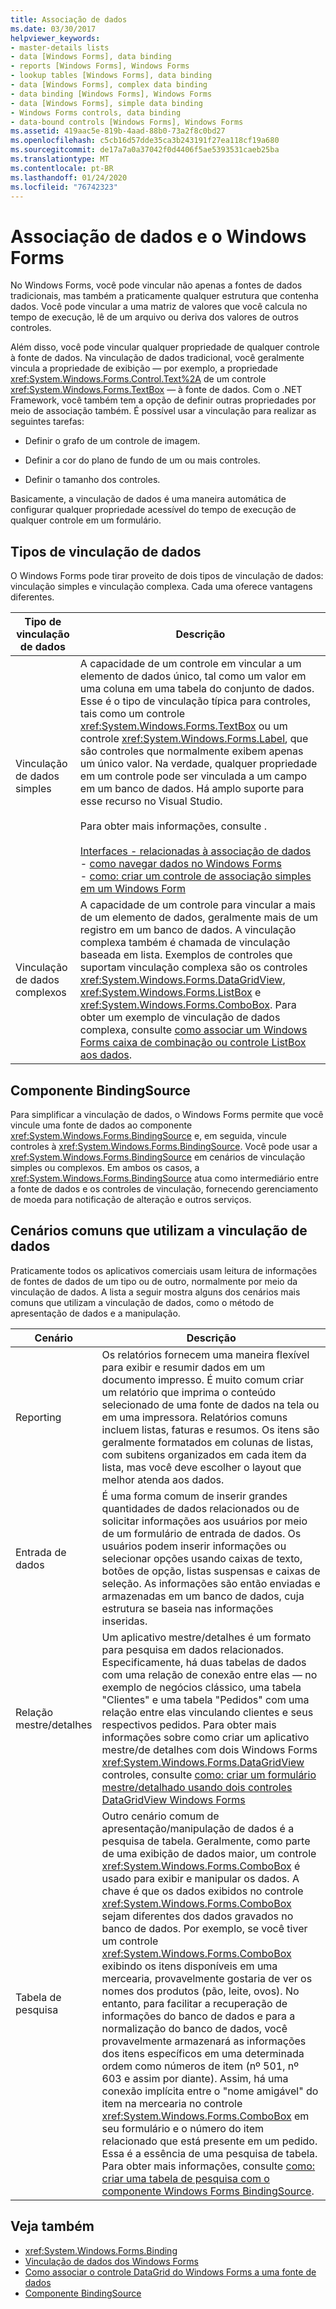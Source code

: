 ```yaml
---
title: Associação de dados
ms.date: 03/30/2017
helpviewer_keywords:
- master-details lists
- data [Windows Forms], data binding
- reports [Windows Forms], Windows Forms
- lookup tables [Windows Forms], data binding
- data [Windows Forms], complex data binding
- data binding [Windows Forms], Windows Forms
- data [Windows Forms], simple data binding
- Windows Forms controls, data binding
- data-bound controls [Windows Forms], Windows Forms
ms.assetid: 419aac5e-819b-4aad-88b0-73a2f8c0bd27
ms.openlocfilehash: c5cb16d57dde35ca3b243191f27ea118cf19a680
ms.sourcegitcommit: de17a7a0a37042f0d4406f5ae5393531caeb25ba
ms.translationtype: MT
ms.contentlocale: pt-BR
ms.lasthandoff: 01/24/2020
ms.locfileid: "76742323"
---
```

# <a name="data-binding-and-windows-forms"></a>Associação de dados e o Windows Forms
No Windows Forms, você pode vincular não apenas a fontes de dados tradicionais, mas também a praticamente qualquer estrutura que contenha dados. Você pode vincular a uma matriz de valores que você calcula no tempo de execução, lê de um arquivo ou deriva dos valores de outros controles.  
  
 Além disso, você pode vincular qualquer propriedade de qualquer controle à fonte de dados. Na vinculação de dados tradicional, você geralmente vincula a propriedade de exibição — por exemplo, a propriedade <xref:System.Windows.Forms.Control.Text%2A> de um controle <xref:System.Windows.Forms.TextBox> — à fonte de dados. Com o .NET Framework, você também tem a opção de definir outras propriedades por meio de associação também. É possível usar a vinculação para realizar as seguintes tarefas:  
  
- Definir o grafo de um controle de imagem.  
  
- Definir a cor do plano de fundo de um ou mais controles.  
  
- Definir o tamanho dos controles.  
  
 Basicamente, a vinculação de dados é uma maneira automática de configurar qualquer propriedade acessível do tempo de execução de qualquer controle em um formulário.  
  
## <a name="types-of-data-binding"></a>Tipos de vinculação de dados  
 O Windows Forms pode tirar proveito de dois tipos de vinculação de dados: vinculação simples e vinculação complexa. Cada uma oferece vantagens diferentes.  
  
|Tipo de vinculação de dados|Descrição|  
|--------------------------|-----------------|  
|Vinculação de dados simples|A capacidade de um controle em vincular a um elemento de dados único, tal como um valor em uma coluna em uma tabela do conjunto de dados. Esse é o tipo de vinculação típica para controles, tais como um controle <xref:System.Windows.Forms.TextBox> ou um controle <xref:System.Windows.Forms.Label>, que são controles que normalmente exibem apenas um único valor. Na verdade, qualquer propriedade em um controle pode ser vinculada a um campo em um banco de dados. Há amplo suporte para esse recurso no Visual Studio.<br /><br /> Para obter mais informações, consulte .<br /><br /> [Interfaces -   relacionadas à associação de dados](interfaces-related-to-data-binding.md)<br />-   [como navegar dados no Windows Forms](how-to-navigate-data-in-windows-forms.md)<br />-   [como: criar um controle de associação simples em um Windows Form](how-to-create-a-simple-bound-control-on-a-windows-form.md)|  
|Vinculação de dados complexos|A capacidade de um controle para vincular a mais de um elemento de dados, geralmente mais de um registro em um banco de dados. A vinculação complexa também é chamada de vinculação baseada em lista. Exemplos de controles que suportam vinculação complexa são os controles <xref:System.Windows.Forms.DataGridView>, <xref:System.Windows.Forms.ListBox> e <xref:System.Windows.Forms.ComboBox>. Para obter um exemplo de vinculação de dados complexa, consulte [como associar um Windows Forms caixa de combinação ou controle ListBox aos dados](./controls/how-to-bind-a-windows-forms-combobox-or-listbox-control-to-data.md).|  
  
## <a name="bindingsource-component"></a>Componente BindingSource  
 Para simplificar a vinculação de dados, o Windows Forms permite que você vincule uma fonte de dados ao componente <xref:System.Windows.Forms.BindingSource> e, em seguida, vincule controles à <xref:System.Windows.Forms.BindingSource>. Você pode usar a <xref:System.Windows.Forms.BindingSource> em cenários de vinculação simples ou complexos. Em ambos os casos, a <xref:System.Windows.Forms.BindingSource> atua como intermediário entre a fonte de dados e os controles de vinculação, fornecendo gerenciamento de moeda para notificação de alteração e outros serviços.  
  
## <a name="common-scenarios-that-employ-data-binding"></a>Cenários comuns que utilizam a vinculação de dados  
 Praticamente todos os aplicativos comerciais usam leitura de informações de fontes de dados de um tipo ou de outro, normalmente por meio da vinculação de dados. A lista a seguir mostra alguns dos cenários mais comuns que utilizam a vinculação de dados, como o método de apresentação de dados e a manipulação.  
  
|Cenário|Descrição|  
|--------------|-----------------|  
|Reporting|Os relatórios fornecem uma maneira flexível para exibir e resumir dados em um documento impresso. É muito comum criar um relatório que imprima o conteúdo selecionado de uma fonte de dados na tela ou em uma impressora. Relatórios comuns incluem listas, faturas e resumos. Os itens são geralmente formatados em colunas de listas, com subitens organizados em cada item da lista, mas você deve escolher o layout que melhor atenda aos dados.|  
|Entrada de dados|É uma forma comum de inserir grandes quantidades de dados relacionados ou de solicitar informações aos usuários por meio de um formulário de entrada de dados. Os usuários podem inserir informações ou selecionar opções usando caixas de texto, botões de opção, listas suspensas e caixas de seleção. As informações são então enviadas e armazenadas em um banco de dados, cuja estrutura se baseia nas informações inseridas.|  
|Relação mestre/detalhes|Um aplicativo mestre/detalhes é um formato para pesquisa em dados relacionados. Especificamente, há duas tabelas de dados com uma relação de conexão entre elas — no exemplo de negócios clássico, uma tabela "Clientes" e uma tabela "Pedidos" com uma relação entre elas vinculando clientes e seus respectivos pedidos. Para obter mais informações sobre como criar um aplicativo mestre/de detalhes com dois Windows Forms <xref:System.Windows.Forms.DataGridView> controles, consulte [como: criar um formulário mestre/detalhado usando dois controles DataGridView Windows Forms](./controls/create-a-master-detail-form-using-two-datagridviews.md)|  
|Tabela de pesquisa|Outro cenário comum de apresentação/manipulação de dados é a pesquisa de tabela. Geralmente, como parte de uma exibição de dados maior, um controle <xref:System.Windows.Forms.ComboBox> é usado para exibir e manipular os dados. A chave é que os dados exibidos no controle <xref:System.Windows.Forms.ComboBox> sejam diferentes dos dados gravados no banco de dados. Por exemplo, se você tiver um controle <xref:System.Windows.Forms.ComboBox> exibindo os itens disponíveis em uma mercearia, provavelmente gostaria de ver os nomes dos produtos (pão, leite, ovos). No entanto, para facilitar a recuperação de informações do banco de dados e para a normalização do banco de dados, você provavelmente armazenará as informações dos itens específicos em uma determinada ordem como números de item (nº 501, nº 603 e assim por diante). Assim, há uma conexão implícita entre o "nome amigável" do item na mercearia no controle <xref:System.Windows.Forms.ComboBox> em seu formulário e o número do item relacionado que está presente em um pedido. Essa é a essência de uma pesquisa de tabela. Para obter mais informações, consulte [como: criar uma tabela de pesquisa com o componente Windows Forms BindingSource](./controls/how-to-create-a-lookup-table-with-the-windows-forms-bindingsource-component.md).|  
  
## <a name="see-also"></a>Veja também

- <xref:System.Windows.Forms.Binding>
- [Vinculação de dados dos Windows Forms](windows-forms-data-binding.md)
- [Como associar o controle DataGrid do Windows Forms a uma fonte de dados](./controls/how-to-bind-the-windows-forms-datagrid-control-to-a-data-source.md)
- [Componente BindingSource](./controls/bindingsource-component.md)
